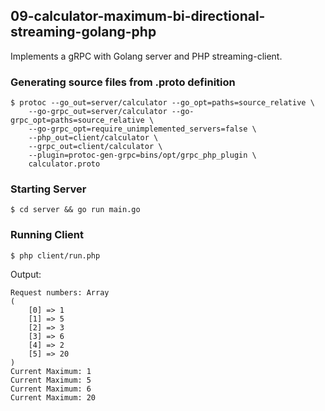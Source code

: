 ## 09-calculator-maximum-bi-directional-streaming-golang-php

Implements a gRPC with Golang server and PHP streaming-client.

### Generating source files from .proto definition

```shell
$ protoc --go_out=server/calculator --go_opt=paths=source_relative \
    --go-grpc_out=server/calculator --go-grpc_opt=paths=source_relative \
    --go-grpc_opt=require_unimplemented_servers=false \
    --php_out=client/calculator \
    --grpc_out=client/calculator \
    --plugin=protoc-gen-grpc=bins/opt/grpc_php_plugin \
    calculator.proto
```

### Starting Server

`$ cd server && go run main.go`

### Running Client

`$ php client/run.php`

Output:

```
Request numbers: Array
(
    [0] => 1
    [1] => 5
    [2] => 3
    [3] => 6
    [4] => 2
    [5] => 20
)
Current Maximum: 1
Current Maximum: 5
Current Maximum: 6
Current Maximum: 20
```
